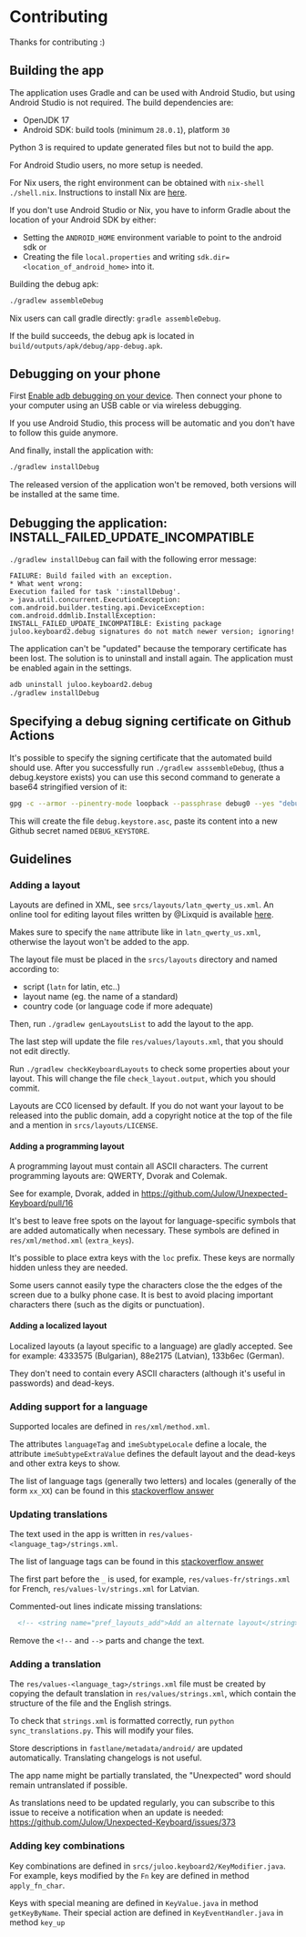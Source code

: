 # Contributing

Thanks for contributing :)

## Building the app

The application uses Gradle and can be used with Android Studio, but using
Android Studio is not required. The build dependencies are:
- OpenJDK 17
- Android SDK: build tools (minimum `28.0.1`), platform `30`

Python 3 is required to update generated files but not to build the app.

For Android Studio users, no more setup is needed.

For Nix users, the right environment can be obtained with `nix-shell ./shell.nix`.
Instructions to install Nix are [here](https://nixos.wiki/wiki/Nix_Installation_Guide).

If you don't use Android Studio or Nix, you have to inform Gradle about the
location of your Android SDK by either:
- Setting the `ANDROID_HOME` environment variable to point to the android sdk or
- Creating the file `local.properties` and writing
  `sdk.dir=<location_of_android_home>` into it.

Building the debug apk:

```sh
./gradlew assembleDebug
```

Nix users can call gradle directly: `gradle assembleDebug`.

If the build succeeds, the debug apk is located in `build/outputs/apk/debug/app-debug.apk`.

## Debugging on your phone

First [Enable adb debugging on your device](https://developer.android.com/studio/command-line/adb#Enabling).
Then connect your phone to your computer using an USB cable or via wireless
debugging.

If you use Android Studio, this process will be automatic and you don't have to
follow this guide anymore.

And finally, install the application with:
```sh
./gradlew installDebug
```

The released version of the application won't be removed, both versions will
be installed at the same time.

## Debugging the application: INSTALL_FAILED_UPDATE_INCOMPATIBLE

`./gradlew installDebug` can fail with the following error message:

```
FAILURE: Build failed with an exception.
* What went wrong:
Execution failed for task ':installDebug'.
> java.util.concurrent.ExecutionException: com.android.builder.testing.api.DeviceException: com.android.ddmlib.InstallException: INSTALL_FAILED_UPDATE_INCOMPATIBLE: Existing package juloo.keyboard2.debug signatures do not match newer version; ignoring!
```

The application can't be "updated" because the temporary certificate has been
lost. The solution is to uninstall and install again.
The application must be enabled again in the settings.

```sh
adb uninstall juloo.keyboard2.debug
./gradlew installDebug
```

## Specifying a debug signing certificate on Github Actions

It's possible to specify the signing certificate that the automated build
should use.
After you successfully run `./gradlew asssembleDebug`, (thus a debug.keystore
exists) you can use this second command to generate a base64 stringified
version of it:

```sh
gpg -c --armor --pinentry-mode loopback --passphrase debug0 --yes "debug.keystore"
```

This will create the file `debug.keystore.asc`, paste its content into a new
Github secret named `DEBUG_KEYSTORE`.

## Guidelines

### Adding a layout

Layouts are defined in XML, see `srcs/layouts/latn_qwerty_us.xml`.
An online tool for editing layout files written by @Lixquid is available
[here](https://unexpected-keyboard-layout-editor.lixquid.com/).

Makes sure to specify the `name` attribute like in `latn_qwerty_us.xml`,
otherwise the layout won't be added to the app.

The layout file must be placed in the `srcs/layouts` directory and named
according to:
- script (`latn` for latin, etc..)
- layout name (eg. the name of a standard)
- country code (or language code if more adequate)

Then, run `./gradlew genLayoutsList` to add the layout to the app.

The last step will update the file `res/values/layouts.xml`, that you should
not edit directly.

Run `./gradlew checkKeyboardLayouts` to check some properties about your
layout. This will change the file `check_layout.output`, which you should
commit.

Layouts are CC0 licensed by default. If you do not want your layout to be
released into the public domain, add a copyright notice at the top of the file
and a mention in `srcs/layouts/LICENSE`.

#### Adding a programming layout

A programming layout must contain all ASCII characters.
The current programming layouts are: QWERTY, Dvorak and Colemak.

See for example, Dvorak, added in https://github.com/Julow/Unexpected-Keyboard/pull/16

It's best to leave free spots on the layout for language-specific symbols that
are added automatically when necessary.
These symbols are defined in `res/xml/method.xml` (`extra_keys`).

It's possible to place extra keys with the `loc` prefix. These keys are
normally hidden unless they are needed.

Some users cannot easily type the characters close the the edges of the screen
due to a bulky phone case. It is best to avoid placing important characters
there (such as the digits or punctuation).

#### Adding a localized layout

Localized layouts (a layout specific to a language) are gladly accepted.
See for example: 4333575 (Bulgarian), 88e2175 (Latvian), 133b6ec (German).

They don't need to contain every ASCII characters (although it's useful in
passwords) and dead-keys.

### Adding support for a language

Supported locales are defined in `res/xml/method.xml`.

The attributes `languageTag` and `imeSubtypeLocale` define a locale, the
attribute `imeSubtypeExtraValue` defines the default layout and the dead-keys
and other extra keys to show.

The list of language tags (generally two letters)
and locales (generally of the form `xx_XX`)
can be found in this [stackoverflow answer](https://stackoverflow.com/a/7989085)

### Updating translations

The text used in the app is written in `res/values-<language_tag>/strings.xml`.

The list of language tags can be found in this
[stackoverflow answer](https://stackoverflow.com/a/7989085)

The first part before the `_` is used, for example,
`res/values-fr/strings.xml` for French,
`res/values-lv/strings.xml` for Latvian.

Commented-out lines indicate missing translations:

```xml
  <!-- <string name="pref_layouts_add">Add an alternate layout</string> -->
```

Remove the `<!--` and `-->` parts and change the text.

### Adding a translation

The `res/values-<language_tag>/strings.xml` file must be created by copying the
default translation in `res/values/strings.xml`, which contain the structure of
the file and the English strings.

To check that `strings.xml` is formatted correctly, run
`python sync_translations.py`. This will modify your files.

Store descriptions in `fastlane/metadata/android/` are updated automatically.
Translating changelogs is not useful.

The app name might be partially translated, the "Unexpected" word should remain
untranslated if possible.

As translations need to be updated regularly, you can subscribe to this issue
to receive a notification when an update is needed:
https://github.com/Julow/Unexpected-Keyboard/issues/373

### Adding key combinations

Key combinations are defined in `srcs/juloo.keyboard2/KeyModifier.java`.
For example, keys modified by the `Fn` key are defined in method
`apply_fn_char`.

Keys with special meaning are defined in `KeyValue.java` in method
`getKeyByName`. Their special action are defined in `KeyEventHandler.java` in
method `key_up`
